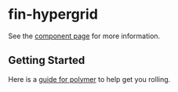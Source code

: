 fin-hypergrid
================

See the [component page](http://openfin.github.io/fin-hypergrid) for more information.

## Getting Started

Here is a [guide for polymer](https://www.polymer-project.org/) to help get you rolling.
